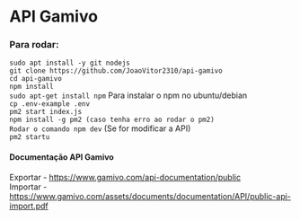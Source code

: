 # API Gamivo

### Para rodar:

`sudo apt install -y git nodejs`  
`git clone https://github.com/JoaoVitor2310/api-gamivo`  
`cd api-gamivo`  
`npm install`  
`sudo apt-get install npm` Para instalar o npm no ubuntu/debian  
`cp .env-example .env`  
`pm2 start index.js`  
`npm install -g pm2 (caso tenha erro ao rodar o pm2)`  
`Rodar o comando npm dev` (Se for modificar a API)  
`pm2 startu`

#### Documentação API Gamivo

Exportar - https://www.gamivo.com/api-documentation/public  
Importar - https://www.gamivo.com/assets/documents/documentation/API/public-api-import.pdf
